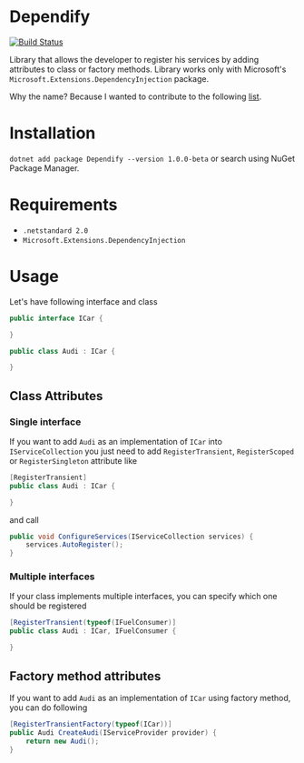 # Dependify

[![Build Status](https://travis-ci.org/davidkaya/Dependify.svg?branch=master)](https://travis-ci.org/davidkaya/Dependify)

Library that allows the developer to register his services by adding attributes to class or factory methods. Library works only with Microsoft's `Microsoft.Extensions.DependencyInjection` package.

Why the name? Because I wanted to contribute to the following [list](http://www.thenameinspector.com/wp-content/uploads/ify-names-chart-20141.pdf).

# Installation

`dotnet add package Dependify --version 1.0.0-beta` or search using NuGet Package Manager.

# Requirements

* `.netstandard 2.0`
* `Microsoft.Extensions.DependencyInjection`

# Usage

Let's have following interface and class
```c#
public interface ICar {

}

public class Audi : ICar {

}
```

## Class Attributes

### Single interface 

If you want to add `Audi` as an implementation of `ICar` into `IServiceCollection` you just need to add `RegisterTransient`, `RegisterScoped` or `RegisterSingleton` attribute like

```c#
[RegisterTransient]
public class Audi : ICar {

}
```

and call 
```c#
public void ConfigureServices(IServiceCollection services) {
    services.AutoRegister(); 
}
```

### Multiple interfaces

If your class implements multiple interfaces, you can specify which one should be registered

```c#
[RegisterTransient(typeof(IFuelConsumer)]
public class Audi : ICar, IFuelConsumer {

}
```

## Factory method attributes

If you want to add `Audi` as an implementation of `ICar` using factory method, you can do following
```c#
[RegisterTransientFactory(typeof(ICar))]
public Audi CreateAudi(IServiceProvider provider) {
    return new Audi();
}
```
